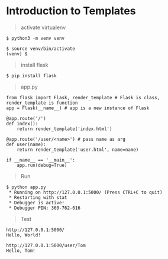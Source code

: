 # Introduction to Templates

> activate virtualenv

```
$ python3 -m venv venv

$ source venv/bin/activate
(venv) $ 
```

> install flask

```
$ pip install flask
```

> app.py

```
from flask import Flask, render_template # Flask is class, render_template is function
app = Flask(__name__) # app is a new instance of Flask

@app.route('/')
def index():
    return render_template('index.html')

@app.route('/user/<name>') # pass name as arg
def user(name):
    return render_template('user.html', name=name)

if __name__ == '__main__':
    app.run(debug=True)
```

> Run

```
$ python app.py 
 * Running on http://127.0.0.1:5000/ (Press CTRL+C to quit)
 * Restarting with stat
 * Debugger is active!
 * Debugger PIN: 360-762-616
```

> Test

```
http://127.0.0.1:5000/
Hello, World!

http://127.0.0.1:5000/user/Tom
Hello, Tom!
```
